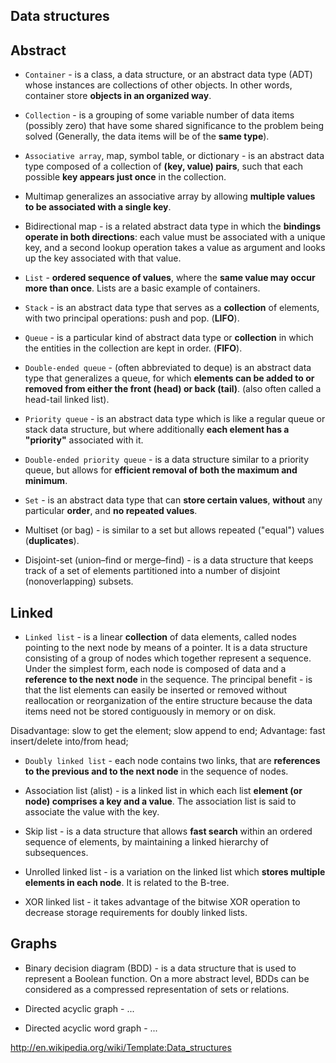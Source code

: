Data structures
-

## Abstract

* `Container` - is a class, a data structure, or an abstract data type (ADT)
whose instances are collections of other objects. In other words, container store **objects in an organized way**.

* `Collection` - is a grouping of some variable number of data items (possibly zero)
that have some shared significance to the problem being solved (Generally, the data items will be of the **same type**).

* `Associative array`, map, symbol table, or dictionary - is an abstract data type
composed of a collection of **(key, value) pairs**, such that each possible **key appears just once** in the collection.

* Multimap generalizes an associative array by allowing **multiple values to be associated with a single key**.

* Bidirectional map - is a related abstract data type in which the **bindings operate in both directions**:
each value must be associated with a unique key,
and a second lookup operation takes a value as argument and looks up the key associated with that value.

* `List` - **ordered sequence of values**, where the **same value may occur more than once**.
Lists are a basic example of containers.

* `Stack` - is an abstract data type that serves as a **collection** of elements,
with two principal operations: push and pop. (**LIFO**).

* `Queue` - is a particular kind of abstract data type or **collection** in which the entities in the collection are kept in order.
(**FIFO**).

* `Double-ended queue` - (often abbreviated to deque) is an abstract data type that generalizes a queue,
for which **elements can be added to or removed from either the front (head) or back (tail)**.
(also often called a head-tail linked list).

* `Priority queue` - is an abstract data type which is like a regular queue or stack data structure,
but where additionally **each element has a "priority"** associated with it.

* `Double-ended priority queue` - is a data structure similar to a priority queue,
but allows for **efficient removal of both the maximum and minimum**.

* `Set` - is an abstract data type that can **store certain values**,
**without** any particular **order**, and **no repeated values**.

* Multiset (or bag) - is similar to a set but allows repeated ("equal") values (**duplicates**).

* Disjoint-set (union–find or merge–find) - is a data structure
that keeps track of a set of elements partitioned into a number of disjoint (nonoverlapping) subsets.

## Linked

* `Linked list` - is a linear **collection** of data elements,
called nodes pointing to the next node by means of a pointer.
It is a data structure consisting of a group of nodes which together represent a sequence.
Under the simplest form, each node is composed of data and a **reference
to the next node** in the sequence.
The principal benefit - is that the list elements can easily be inserted or removed
without reallocation or reorganization of the entire structure
because the data items need not be stored contiguously in memory or on disk.

Disadvantage: slow to get the element; slow append to end;
Advantage: fast insert/delete into/from head;

* `Doubly linked list` - each node contains two links,
that are **references to the previous and to the next node** in the sequence of nodes.

* Association list (alist) - is a linked list
in which each list **element (or node) comprises a key and a value**.
The association list is said to associate the value with the key.

* Skip list - is a data structure that allows **fast search** within an ordered sequence of elements,
by maintaining a linked hierarchy of subsequences.

* Unrolled linked list - is a variation on the linked list which **stores multiple elements in each node**.
It is related to the B-tree.

* XOR linked list - it takes advantage of the bitwise XOR operation
to decrease storage requirements for doubly linked lists.

## Graphs

* Binary decision diagram (BDD) -  is a data structure
that is used to represent a Boolean function.
On a more abstract level, BDDs can be considered
as a compressed representation of sets or relations.

* Directed acyclic graph - ...

* Directed acyclic word graph - ...

http://en.wikipedia.org/wiki/Template:Data_structures
